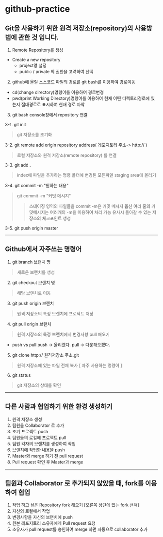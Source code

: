 # github-practice

Git을 사용하기 위한 원격 저장소(repository)의 사용방법에 관한 것 입니다.
-----------------------------------------------------------------------------

1. Remote Repository를 생성
* Create a new repository
  * project명 설정
  * public / private 의 권한을 고려하여 선택

2. github에 올릴 소스코드 파일의 경로를 git bash를 이용하여 경로이동
  * cd(change directory)명령어를 이용하여 경로변경
  * pwd(print Working Directory)명령어를 이용하여 현재 어떤 디렉토리경로에 있는지 절대경로로 표시하여 현재 경로 파악

3. git bash console창에서 repository 연결

3-1. git init
> git 저장소를 초기화

3-2. git remote add origin repository address( 레포지토리 주소-> http:// )
> 로컬 저장소와 원격 저장소(remote repository) 를 연결

3-3. git add .
> index에 파일을 추가하는 명령
> 폴더에 변경된 모든파일 staging area에 올리기

3-4. git commit -m "원하는 내용"
> git commit -m "커밋 메시지"
>> 스테이징 영역의 파일들을 commit
>> -m은 커밋 메시지 옵션
>> 여러 줄의 커밋메시지는 여러개의 -m을 이용하여 처리 가능
>> 유사시 돌아갈 수 있는 저장소의 체크포인트 생성

3-5. git push origin master


--------------------------------------------------------------------------------
## Github에서 자주쓰는 명령어

1. git branch 브랜치 명
> 새로운 브랜치를 생성

2. git checkout 브랜치 명
> 해당 브랜치로 이동

3. git push origin 브랜치
> 원격 저장소의 특정 브랜치에 프로젝트 저장

4. git pull origin 브랜치
> 원격 저장소의 특정 브랜치에서 변경사항 pull 해오기

* push vs pull
push -> 올리겠다.
pull -> 다운해오겠다.

5. git clone http:// 원격저장소 주소.git
> 원격 저장소에 있는 파일 전체 복사 [ 자주 사용하는 명령어 ]

6. git status 
> git 저장소의 상태를 확인

---------------------------------------------------------------------------
## 다른 사람과 협업하기 위한 환경 생성하기

1. 원격 저장소 생성
2. 팀원을 Collaborator 로 추가
3. 초기 프로젝트 push
4. 팀원들의 로컬에 프로젝트 pull
5. 팀원 각자의 브랜치를 생성하여 작업
6. 브랜치에 작업한 내용을 push
7. Master와 merge 하기 전 pull request
8. Pull request 확인 후 Master과 merge

---------------------------------------------------------------------------
## 팀원과 Collaborator 로 추가되지 않았을 때, fork를 이용하여 협업

1. 작업 하고 싶은 Repository fork 해오기 [오른쪽 상단에 있는 fork 선택]
2. 자신의 로컬에서 작업
3. 변경사항을 자신의 브랜치에 push
4. 원본 레포지토리 소유자에게 Pull request 요청
5. 소유자가 pull request를 승인하여 merge 하면 자동으로 collaborator 추가



